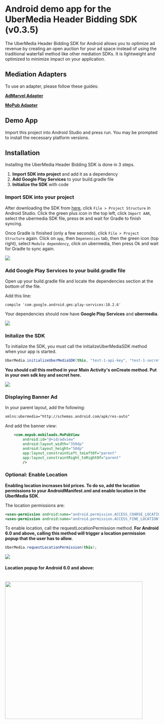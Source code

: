 # Android demo app for the UberMedia Header Bidding SDK (v0.3.5)

The UberMedia Header Bidding SDK for Android allows you to optimize ad revenue by creating an open auction for your ad space instead of using the traditional waterfall method like other mediation SDKs. It is lightweight and optimized to minimize impact on your application.

## Mediation Adapters
To use an adapter, please follow these guides:

[**AdMarvel Adapter**](https://github.com/cintric/ubermedia-sdk-android-demo/tree/AdMarvel-Adapter)

[**MoPub Adapter**](https://github.com/cintric/ubermedia-sdk-android-demo/tree/MoPub-Adapter)

## Demo App

Import this project into Android Studio and press run. You may be prompted to install the necessary platform versions.

## Installation

Installing the UberMedia Header Bidding SDK is done in 3 steps.

1. **Import SDK into project** and add it as a dependency
2. **Add Google Play Services** to your build.gradle file
3. **Initialize the SDK** with code

### Import SDK into your project

After downloading the SDK from [here](https://github.com/cintric/ubermedia-sdk-android-demo/blob/master/ubermedia/ubermedia.aar), click `File > Project Structure` in Android Studio. Click the green plus icon in the top left, click `Import AAR`, select the ubermedia SDK file, press `OK` and wait for Gradle to finish syncing.

Once Gradle is finished (only a few seconds), click `File > Project Structure` again. Click on `app`, then `Depenencies` tab, then the green icon (top right), select `Module dependency`, click on ubermedia, then press Ok and wait for Gradle to sync again.

![](https://raw.githubusercontent.com/cintric/ubermedia-sdk-android-demo/master/doc_assets/import-module.gif)

### Add Google Play Services to your build.gradle file

Open up your build.gradle file and locate the dependencies section at the bottom of the file.

Add this line:

```
compile 'com.google.android.gms:play-services:10.2.6'
```

Your dependencies should now have **Google Play Services** and **ubermedia**.

![](https://raw.githubusercontent.com/cintric/ubermedia-sdk-android-demo/master/doc_assets/build-gradle.png)

### Initalize the SDK

To initialize the SDK, you must call the initializeUberMediaSDK method when your app is started.

```java
UberMedia.initializeUberMediaSDK(this, "test-1-api-key", "test-1-secret-key");
```

**You should call this method in your Main Activity's onCreate method.
Put in your own sdk key and secret here.**

![](https://raw.githubusercontent.com/cintric/ubermedia-sdk-android-demo/master/doc_assets/sdk-init.png)

### Displaying Banner Ad

In your parent layout, add the following:

```xml
xmlns:ubermedia="http://schemas.android.com/apk/res-auto"
```

And add the banner view:

```xml
    <com.mopub.mobileads.MoPubView
        android:id="@+id/adview"
        android:layout_width="350dp"
        android:layout_height="50dp"
        app:layout_constraintLeft_toLeftOf="parent"
        app:layout_constraintRight_toRightOf="parent"
        />
```

### Optional: Enable Location

**Enabling location increases bid prices. To do so, add the location permissions to your AndroidManifest.xml and enable location in the UberMedia SDK**.

The location permissions are:

```xml
<uses-permission android:name="android.permission.ACCESS_COARSE_LOCATION" />
<uses-permission android:name="android.permission.ACCESS_FINE_LOCATION" />
```

To enable location, call the requestLocationPermission method. **For Android 6.0 and above, calling this method will trigger a location permission popup that the user has to allow.** 

```java
UberMedia.requestLocationPermission(this);
```

![](https://raw.githubusercontent.com/cintric/ubermedia-sdk-android-demo/master/doc_assets/request-location.png)

#### Location popup for Android 6.0 and above:

<br />
<img src="https://raw.githubusercontent.com/cintric/ubermedia-sdk-android-demo/master/doc_assets/location-popup.png" width="450" />
